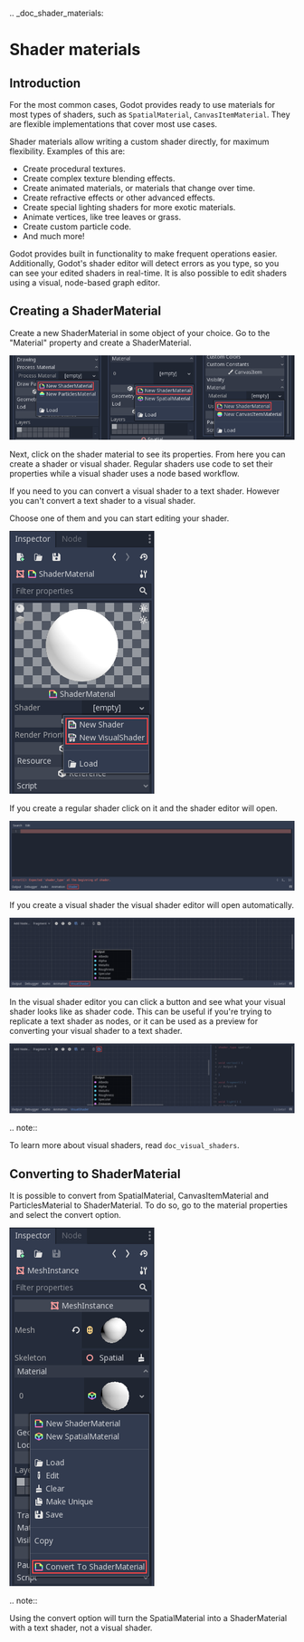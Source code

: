 .. _doc_shader_materials:

Shader materials
================

Introduction
------------

For the most common cases, Godot provides ready to use materials for
most types of shaders, such as `SpatialMaterial`,
`CanvasItemMaterial`.
They are flexible implementations that cover most use cases.

Shader materials allow writing a custom shader directly, for maximum flexibility.
Examples of this are:

-  Create procedural textures.
-  Create complex texture blending effects.
-  Create animated materials, or materials that change over time.
-  Create refractive effects or other advanced effects.
-  Create special lighting shaders for more exotic materials.
-  Animate vertices, like tree leaves or grass.
-  Create custom particle code.
-  And much more!

Godot provides built in functionality to make frequent operations
easier. Additionally, Godot's shader editor will detect errors as you
type, so you can see your edited shaders in real-time. It is also
possible to edit shaders using a visual, node-based graph editor.

Creating a ShaderMaterial
-------------------------

Create a new ShaderMaterial in some object of your choice. Go to the
"Material" property and create a ShaderMaterial.

![](img/shader_material_create.png)

Next, click on the shader material to see its properties. From here you
can create a shader or visual shader. Regular shaders use code to set
their properties while a visual shader uses a node based workflow.

If you need to you can convert a visual shader to a text shader.
However you can't convert a text shader to a visual shader.

Choose one of them and you can start editing your shader.

![](img/shader_create.png)

If you create a regular shader click on it and the shader editor will open.

![](img/shader_material_editor.png)

If you create a visual shader the visual shader editor will open automatically.

![](img/visual_shader_editor.png)

In the visual shader editor you can click a button and see what your visual
shader looks like as shader code. This can be useful if you're trying to
replicate a text shader as nodes, or it can be used as a preview for converting
your visual shader to a text shader.

![](img/visual_shader_code.png)

.. note::

   To learn more about visual shaders, read `doc_visual_shaders`.

Converting to ShaderMaterial
----------------------------

It is possible to convert from SpatialMaterial, CanvasItemMaterial and
ParticlesMaterial to ShaderMaterial. To do so, go to the material properties
and select the convert option.

![](img/shader_material_convert.png)

.. note::

   Using the convert option will turn the SpatialMaterial into a ShaderMaterial
   with a text shader, not a visual shader.
